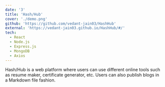 ```yaml
---
date: '3'
title: 'Hash/Hub'
cover: './demo.png'
github: 'https://github.com/vedant-jain03/HashHub'
external: 'https://vedant-jain03.github.io/HashHub/#/'
tech:
  - React
  - Node.js
  - Express.js
  - MongoDB
  - Axios
---
```


Hash/Hub is a web platform where users can use different online tools such as resume maker, certificate generator,
etc. Users can also publish blogs in a Markdown file fashion.